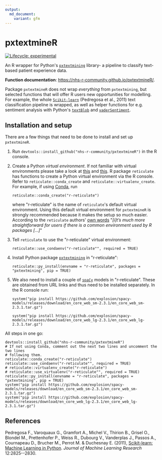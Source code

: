 ```yaml
---
output:
  md_document:
    variant: gfm
---
```


# pxtextmineR

<!-- badges: start -->
[![Lifecycle: experimental](https://img.shields.io/badge/lifecycle-experimental-orange.svg)](https://lifecycle.r-lib.org/articles/stages.html#experimental)
<!-- badges: end -->

An R wrapper for Python's [`pxtextmining`](https://pypi.org/project/pxtextmining/) 
library- a pipeline to classify text-based patient experience data.

**Function documentation**: https://nhs-r-community.github.io/pxtextmineR/.

Package `pxtextmineR` does not wrap _everything_ from `pxtextmining`, but 
selected functions that will offer R users new opportunities for modelling. For 
example, the whole [`Scikit-learn`](https://scikit-learn.org/stable/index.html) 
(Pedregosa et al., 2011) text classification pipeline is wrapped, as 
well as helper functions for e.g. sentiment analysis with Python's 
[`textBlob`](https://textblob.readthedocs.io/en/dev/) and
[`vaderSentiment`](https://pypi.org/project/vaderSentiment/).

## Installation and setup
There are a few things that need to be done to install and set up `pxtextmineR`.

1. Run `devtools::install_github("nhs-r-community/pxtextmineR")` in the R 
   console.
1. Create a Python _virtual environment_. If not familiar with virtual 
   environments please take a look at [this](https://docs.python.org/3/tutorial/venv.html) 
   and [this](https://virtualenv.pypa.io/en/stable/). R package `reticulate` has 
   functions to create a Python virtual environment via the R console. Refer to 
   `reticulate::conda_create` and `reticulate::virtualenv_create`. For example, 
   if using [Conda](https://docs.conda.io/en/latest/index.html#), run 
  
   `reticulate::conda_create("r-reticulate")`
  
   where "r-reticulate" is the name of `reticulate`'s default virtual environment.
   Using this default virtual environment for `pxtextmineR` is strongly 
   recommended because it makes the setup so much easier. According to the 
   `reticulate` authors' [own words](https://rstudio.github.io/reticulate/articles/package.html)
   "_[i]t’s much more straightforward for users if there is a common environment 
   used by R packages [...]_"
1. Tell `reticulate` to use the "r-reticulate" virtual environment:
  
   `reticulate::use_condaenv("r-reticulate"", required = TRUE)`
1. Install Python package [`pxtextmining`](https://pypi.org/project/pxtextmining/) 
   in "r-reticulate":
  
   `reticulate::py_install(envname = "r-reticulate", packages = "pxtextmining", pip = TRUE)`
1. We also need to install a couple of 
   [`spaCy`](https://github.com/explosion/spacy-models) models in "r-reticulate". 
   These are obtained from URL links and thus need to be installed separately. 
   In the R console run:
   
   ```
   system("pip install https://github.com/explosion/spacy-models/releases/download/en_core_web_sm-2.3.1/en_core_web_sm-2.3.1.tar.gz")
   
   system("pip install https://github.com/explosion/spacy-models/releases/download/en_core_web_lg-2.3.1/en_core_web_lg-2.3.1.tar.gz")
   ```

All steps in one go:

```
devtools::install_github("nhs-r-community/pxtextmineR")
# If not using Conda, comment out the next two lines and uncomment the two lines 
# following them.
reticulate::conda_create("r-reticulate")
reticulate::use_condaenv("r-reticulate"", required = TRUE)
# reticulate::virtualenv_create("r-reticulate")
# reticulate::use_virtualenv("r-reticulate"", required = TRUE)
reticulate::py_install(envname = "r-reticulate", packages = "pxtextmining", pip = TRUE)
system("pip install https://github.com/explosion/spacy-models/releases/download/en_core_web_sm-2.3.1/en_core_web_sm-2.3.1.tar.gz")
system("pip install https://github.com/explosion/spacy-models/releases/download/en_core_web_lg-2.3.1/en_core_web_lg-2.3.1.tar.gz")

```

## References
Pedregosa F., Varoquaux G., Gramfort A., Michel V., Thirion B., Grisel O., 
Blondel M., Prettenhofer P., Weiss R., Dubourg V., Vanderplas J., Passos A., 
Cournapeau D., Brucher M., Perrot M. & Duchesnay E. (2011), 
[Scikit-learn: Machine Learning in Python](https://jmlr.csail.mit.edu/papers/v12/pedregosa11a.html). 
_Journal of Machine Learning Research_ 12:2825--2830.
